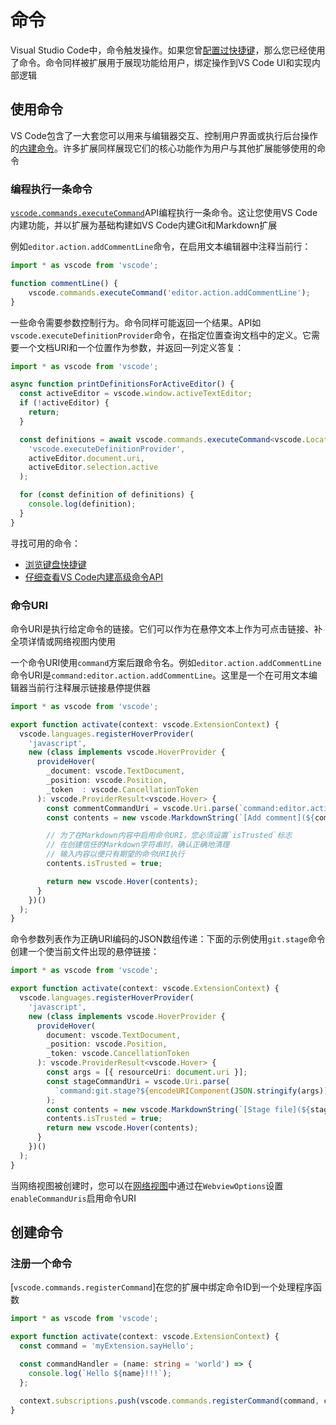 # 命令
Visual Studio Code中，命令触发操作。如果您曾[配置过快捷键](https://code.visualstudio.com/docs/getstarted/keybindings)，那么您已经使用了命令。命令同样被扩展用于展现功能给用户，绑定操作到VS Code UI和实现内部逻辑
## 使用命令
VS Code包含了一大套您可以用来与编辑器交互、控制用户界面或执行后台操作的[内建命令](/9.%20%E6%9F%A5%E9%98%85/5.%20%E5%86%85%E5%BB%BA%E5%91%BD%E4%BB%A4.md)。许多扩展同样展现它们的核心功能作为用户与其他扩展能够使用的命令
### 编程执行一条命令
[`vscode.commands.executeCommand`](/9.%20%E6%9F%A5%E9%98%85/1.%20VS%20Code%20API.md#commands)API编程执行一条命令。这让您使用VS Code内建功能，并以扩展为基础构建如VS Code内建Git和Markdown扩展

例如`editor.action.addCommentLine`命令，在启用文本编辑器中注释当前行：
```typescript
import * as vscode from 'vscode';

function commentLine() {
    vscode.commands.executeCommand('editor.action.addCommentLine');
}
```
一些命令需要参数控制行为。命令同样可能返回一个结果。API如`vscode.executeDefinitionProvider`命令，在指定位置查询文档中的定义。它需要一个文档URI和一个位置作为参数，并返回一列定义答复：
```typescript
import * as vscode from 'vscode';

async function printDefinitionsForActiveEditor() {
  const activeEditor = vscode.window.activeTextEditor;
  if (!activeEditor) {
    return;
  }

  const definitions = await vscode.commands.executeCommand<vscode.Location[]>(
    'vscode.executeDefinitionProvider',
    activeEditor.document.uri,
    activeEditor.selection.active
  );

  for (const definition of definitions) {
    console.log(definition);
  }
}
```
寻找可用的命令：
- [浏览键盘快捷键](https://code.visualstudio.com/docs/getstarted/keybindings)
- [仔细查看VS Code内建高级命令API](/9.%20%E6%9F%A5%E9%98%85/5.%20%E5%86%85%E5%BB%BA%E5%91%BD%E4%BB%A4.md)
### 命令URI
命令URI是执行给定命令的链接。它们可以作为在悬停文本上作为可点击链接、补全项详情或网络视图内使用

一个命令URI使用`command`方案后跟命令名。例如`editor.action.addCommentLine`命令URI是`command:editor.action.addCommentLine`。这里是一个在可用文本编辑器当前行注释展示链接悬停提供器
```typescript
import * as vscode from 'vscode';

export function activate(context: vscode.ExtensionContext) {
  vscode.languages.registerHoverProvider(
    'javascript',
    new (class implements vscode.HoverProvider {
      provideHover(
        _document: vscode.TextDocument,
        _position: vscode.Position,
        _token  : vscode.CancellationToken
      ): vscode.ProviderResult<vscode.Hover> {
        const commentCommandUri = vscode.Uri.parse(`command:editor.action.addCommentLine`);
        const contents = new vscode.MarkdownString(`[Add comment](${commentCommandUri})`);

        // 为了在Markdown内容中启用命令URI，您必须设置`isTrusted`标志
        // 在创建信任的Markdown字符串时，确认正确地清理
        // 输入内容以便只有期望的命令URI执行
        contents.isTrusted = true;

        return new vscode.Hover(contents);
      }
    })()
  );
}
```
命令参数列表作为正确URI编码的JSON数组传递：下面的示例使用`git.stage`命令创建一个使当前文件出现的悬停链接：
```typescript
import * as vscode from 'vscode';

export function activate(context: vscode.ExtensionContext) {
  vscode.languages.registerHoverProvider(
    'javascript',
    new (class implements vscode.HoverProvider {
      provideHover(
        document: vscode.TextDocument,
        _position: vscode.Position,
        _token: vscode.CancellationToken
      ): vscode.ProviderResult<vscode.Hover> {
        const args = [{ resourceUri: document.uri }];
        const stageCommandUri = vscode.Uri.parse(
          `command:git.stage?${encodeURIComponent(JSON.stringify(args))}`
        );
        const contents = new vscode.MarkdownString(`[Stage file](${stageCommandUri})`);
        contents.isTrusted = true;
        return new vscode.Hover(contents);
      }
    })()
  );
}
```
当网络视图被创建时，您可以在[网络视图](7.%20%E7%BD%91%E7%BB%9C%E8%A7%86%E5%9B%BE.md)中通过在`WebviewOptions`设置`enableCommandUris`启用命令URI
## 创建命令
### 注册一个命令
[`vscode.commands.registerCommand`]在您的扩展中绑定命令ID到一个处理程序函数
```typescript
import * as vscode from 'vscode';

export function activate(context: vscode.ExtensionContext) {
  const command = 'myExtension.sayHello';

  const commandHandler = (name: string = 'world') => {
    console.log(`Hello ${name}!!!`);
  };

  context.subscriptions.push(vscode.commands.registerCommand(command, commandHandler));
}
```